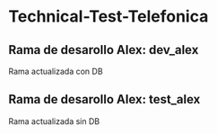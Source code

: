 # Technical-Test-Telefonica

## Rama de desarollo Alex: dev_alex
Rama actualizada con DB

## Rama de desarollo Alex: test_alex
Rama actualizada sin DB

